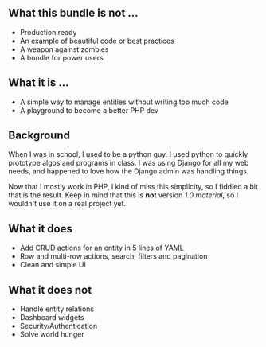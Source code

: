 ## What this bundle is not …
- Production ready
- An example of beautiful code or best practices
- A weapon against zombies
- A bundle for power users
 
## What it is …
- A simple way to manage entities without writing too much code
- A playground to become a better PHP dev

## Background
When I was in school, I used to be a python guy. I used python to quickly prototype algos and programs in class. 
I was using Django for all my web needs, and happened to love how the Django admin was handling things.

Now that I mostly work in PHP, I kind of miss this simplicity, so I fiddled a bit that is the result. 
Keep in mind that this is **not** version *1.0 material*, so I wouldn't use it on a real project yet.

## What it does
- Add CRUD actions for an entity in 5 lines of YAML
- Row and multi-row actions, search, filters and pagination
- Clean and simple UI

## What it does not
- Handle entity relations
- Dashboard widgets
- Security/Authentication
- Solve world hunger